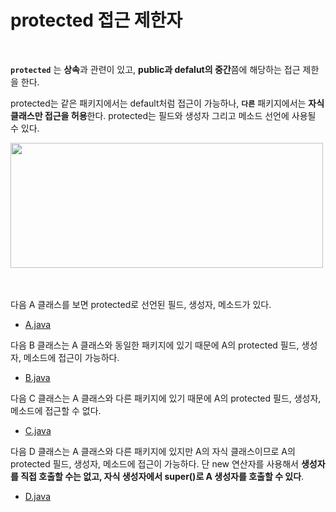 # protected 접근 제한자
<br/>

**`protected`** 는 **상속**과 관련이 있고, **public과 defalut의 중간**쯤에 해당하는 접근 제한을 한다.

protected는 같은 패키지에서는 default처럼 접근이 가능하나, **`다른`** 패키지에서는 **자식 클래스만 접근을 허용**한다.
protected는 필드와 생성자 그리고 메소드 선언에 사용될 수 있다.

<img src="https://github.com/silxbro/java/assets/142463332/f26483e7-dcc3-4b7b-b5bb-94143884498c" width="500" height="200"/><br/>
<br/>
<br/>

다음 A 클래스를 보면 protected로 선언된 필드, 생성자, 메소드가 있다.
- [A.java](https://github.com/silxbro/java/blob/main/src/thisisjava/ch07/sec06/package1/A.java)

다음 B 클래스는 A 클래스와 동일한 패키지에 있기 때문에 A의 protected 필드, 생성자, 메소드에 접근이 가능하다.
- [B.java](https://github.com/silxbro/java/blob/main/src/thisisjava/ch07/sec06/package1/B.java)

다음 C 클래스는 A 클래스와 다른 패키지에 있기 때문에 A의 protected 필드, 생성자, 메소드에 접근할 수 없다.
- [C.java](https://github.com/silxbro/java/blob/main/src/thisisjava/ch07/sec06/package2/C.java)

다음 D 클래스는 A 클래스와 다른 패키지에 있지만 A의 자식 클래스이므로 A의 protected 필드, 생성자, 메소드에 접근이 가능하다.
단 new 연산자를 사용해서 **생성자를 직접 호출할 수는 없고, 자식 생성자에서 super()로 A 생성자를 호출할 수 있다**.
- [D.java](https://github.com/silxbro/java/blob/main/src/thisisjava/ch07/sec06/package2/D.java)
